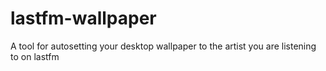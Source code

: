 # lastfm-wallpaper
A tool for autosetting your desktop wallpaper to the artist you are listening to on lastfm
